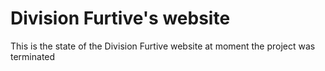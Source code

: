 # Division Furtive's website
This is the state of the Division Furtive website at moment the project was terminated
